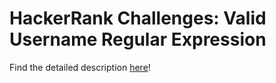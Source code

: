 # HackerRank Challenges: Valid Username Regular Expression

Find the detailed description [here](https://www.hackerrank.com/challenges/valid-username-checker/problem)!